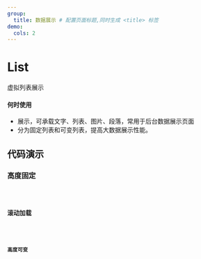 ```yaml
---
group:
  title: 数据展示 # 配置页面标题,同时生成 <title> 标签
demo:
  cols: 2
---
```

# List
虚拟列表展示

#### 何时使用
- 展示，可承载文字、列表、图片、段落，常用于后台数据展示页面
- 分为固定列表和可变列表，提高大数据展示性能。

## 代码演示
<!-- prettier-ignore -->

### 高度固定
<code src="./demo/basic.tsx" />

### 滚动加载
<code src="./demo/rollLoading.tsx" />

### 高度可变
<code src="./demo/variableList.tsx" />